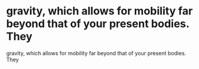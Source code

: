# gravity, which allows for mobility far beyond that of your present bodies. They

gravity, which allows for mobility far beyond that of your present bodies. They